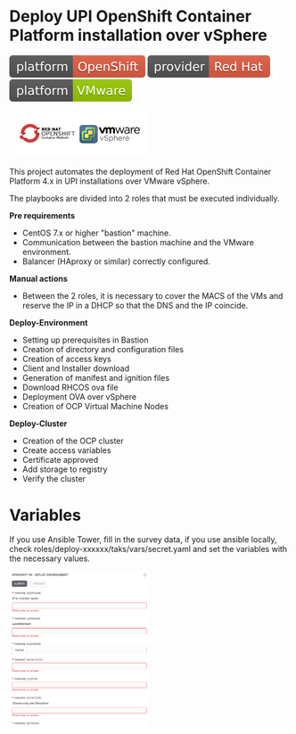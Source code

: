# **Deploy UPI OpenShift Container Platform installation over vSphere**

![Build](.badges/platform-OpenShift-red.svg)
![Build](.badges/provider-Red_Hat-red.svg)
![Build](.badges/platform-VMware-green.svg)

<img src=".logos/openshift-vsphere.png" data-canonical-src=".logos/openshift-vsphere.png" width="50%" height="50%" />

This project automates the deployment of Red Hat OpenShift Container Platform 4.x in UPI installations over VMware vSphere.

The playbooks are divided into 2 roles that must be executed individually.

**Pre requirements**
- CentOS 7.x or higher "bastion" machine.
- Communication between the bastion machine and the VMware environment.
- Balancer (HAproxy or similar) correctly configured.

**Manual actions**
- Between the 2 roles, it is necessary to cover the MACS of the VMs and reserve the IP in a DHCP so that the DNS and the IP coincide.

**Deploy-Environment**
- Setting up prerequisites in Bastion
- Creation of directory and configuration files
- Creation of access keys
- Client and Installer download
- Generation of manifest and ignition files
- Download RHCOS ova file
- Deployment OVA over vSphere
- Creation of OCP Virtual Machine Nodes

**Deploy-Cluster**
- Creation of the OCP cluster
- Create access variables
- Certificate approved
- Add storage to registry
- Verify the cluster

# Variables

If you use Ansible Tower, fill in the survey data, if you use ansible locally, check roles/deploy-xxxxxx/taks/vars/secret.yaml and set the variables with the necessary values.

<img src=".logos/tower.png" data-canonical-src=".logos/tower.png" width="50%" height="50%" />
